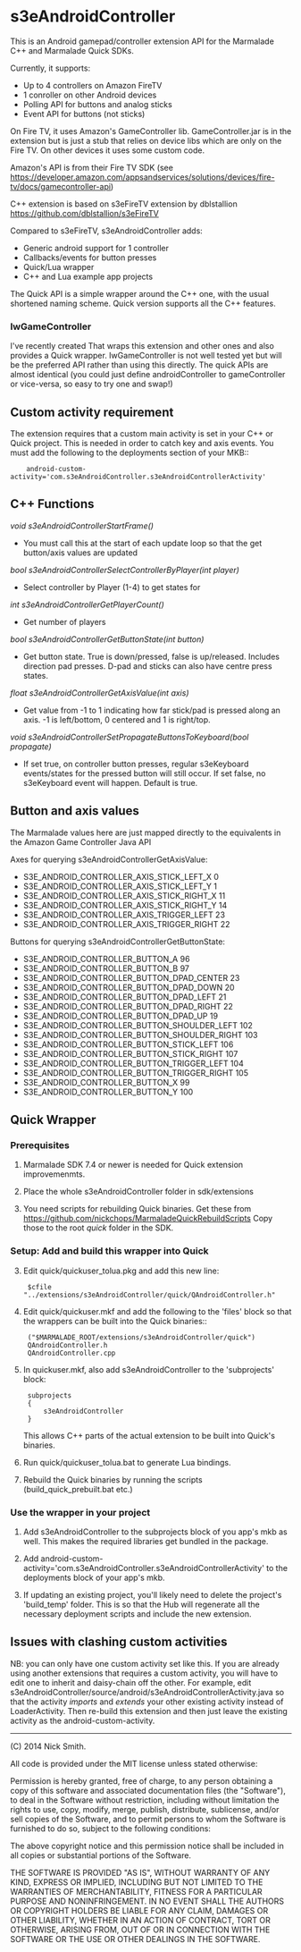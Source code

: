 s3eAndroidController
====================

This is an Android gamepad/controller extension API for the Marmalade C++ and
Marmalade Quick SDKs.

Currently, it supports:
- Up to 4 controllers on Amazon FireTV
- 1 conroller on other Android devices
- Polling API for buttons and analog sticks
- Event API for buttons (not sticks)

On Fire TV, it uses Amazon's GameController lib. GameController.jar is in the
extension but is just a stub that relies on device libs which are only on the
Fire TV. On other devices it uses some custom code.

Amazon's API is from their Fire TV SDK (see https://developer.amazon.com/appsandservices/solutions/devices/fire-tv/docs/gamecontroller-api)

C++ extension is based on s3eFireTV extension by dblstallion
https://github.com/dblstallion/s3eFireTV

Compared to s3eFireTV, s3eAndroidController adds:
- Generic android support for 1 controller
- Callbacks/events for button presses
- Quick/Lua wrapper
- C++ and Lua example app projects

The Quick API is a simple wrapper around the C++ one, with the usual shortened
naming scheme. Quick version supports all the C++ features.

### IwGameController

I've recently created 
That wraps this extension and other ones and also provides a Quick wrapper.
IwGameController is not well tested yet but will be the preferred API
rather than using this directly. The quick APIs are almost identical
(you could just define androidController to gameController or vice-versa,
so easy to try one and swap!)


Custom activity requirement
---------------------------

The extension requires that a custom main activity is set in your C++ or
Quick project. This is needed in order to catch key and axis events.
You must add the following to the deployments section of your MKB::

        android-custom-activity='com.s3eAndroidController.s3eAndroidControllerActivity'


C++ Functions
-------------

*void    s3eAndroidControllerStartFrame()*

- You must call this at the start of each update loop so that the get button/axis values are updated

*bool    s3eAndroidControllerSelectControllerByPlayer(int player)*

- Select controller by Player (1-4) to get states for

*int     s3eAndroidControllerGetPlayerCount()*

- Get number of players

*bool    s3eAndroidControllerGetButtonState(int button)*

- Get button state. True is down/pressed, false is up/released.
  Includes direction pad presses. D-pad and sticks can also
  have centre press states.

*float   s3eAndroidControllerGetAxisValue(int axis)*

- Get value from -1 to 1 indicating how far stick/pad is pressed along an axis.
  -1 is left/bottom, 0 centered and 1 is right/top.

*void s3eAndroidControllerSetPropagateButtonsToKeyboard(bool propagate)*

- If set true, on controller button presses, regular s3eKeyboard events/states
  for the pressed button will still occur. If set false, no s3eKeyboard event
  will happen. Default is true.


Button and axis values
----------------------

The Marmalade values here are just mapped directly to the equivalents in the Amazon Game Controller Java API

Axes for querying s3eAndroidControllerGetAxisValue:

- S3E_ANDROID_CONTROLLER_AXIS_STICK_LEFT_X         0
- S3E_ANDROID_CONTROLLER_AXIS_STICK_LEFT_Y         1
- S3E_ANDROID_CONTROLLER_AXIS_STICK_RIGHT_X        11
- S3E_ANDROID_CONTROLLER_AXIS_STICK_RIGHT_Y        14
- S3E_ANDROID_CONTROLLER_AXIS_TRIGGER_LEFT         23
- S3E_ANDROID_CONTROLLER_AXIS_TRIGGER_RIGHT        22

Buttons for querying s3eAndroidControllerGetButtonState:

- S3E_ANDROID_CONTROLLER_BUTTON_A                  96
- S3E_ANDROID_CONTROLLER_BUTTON_B                  97
- S3E_ANDROID_CONTROLLER_BUTTON_DPAD_CENTER        23
- S3E_ANDROID_CONTROLLER_BUTTON_DPAD_DOWN          20
- S3E_ANDROID_CONTROLLER_BUTTON_DPAD_LEFT          21
- S3E_ANDROID_CONTROLLER_BUTTON_DPAD_RIGHT         22
- S3E_ANDROID_CONTROLLER_BUTTON_DPAD_UP            19
- S3E_ANDROID_CONTROLLER_BUTTON_SHOULDER_LEFT      102
- S3E_ANDROID_CONTROLLER_BUTTON_SHOULDER_RIGHT     103
- S3E_ANDROID_CONTROLLER_BUTTON_STICK_LEFT         106
- S3E_ANDROID_CONTROLLER_BUTTON_STICK_RIGHT        107
- S3E_ANDROID_CONTROLLER_BUTTON_TRIGGER_LEFT       104
- S3E_ANDROID_CONTROLLER_BUTTON_TRIGGER_RIGHT      105
- S3E_ANDROID_CONTROLLER_BUTTON_X                  99
- S3E_ANDROID_CONTROLLER_BUTTON_Y                  100

Quick Wrapper
-------------

### Prerequisites

1. Marmalade SDK 7.4 or newer is needed for Quick extension improvemenmts.
   
2. Place the whole s3eAndroidController folder in sdk/extensions
   
2. You need scripts for rebuilding Quick binaries. Get these from
   https://github.com/nickchops/MarmaladeQuickRebuildScripts Copy those to the
   root *quick* folder in the SDK.


### Setup: Add and build this wrapper into Quick

3. Edit quick/quickuser_tolua.pkg and add this new line:

        $cfile "../extensions/s3eAndroidController/quick/QAndroidController.h"

4. Edit quick/quickuser.mkf and add the following to the 'files' block so that
   the wrappers can be built into the Quick binaries::

        ("$MARMALADE_ROOT/extensions/s3eAndroidController/quick")
        QAndroidController.h
        QAndroidController.cpp

5. In quickuser.mkf, also add s3eAndroidController to the 'subprojects' block:

        subprojects
        {
            s3eAndroidController
        }
        
   This allows C++ parts of the actual extension to be built into Quick's
   binaries.
   
5. Run quick/quickuser_tolua.bat to generate Lua bindings.

6. Rebuild the Quick binaries by running the scripts (build_quick_prebuilt.bat
   etc.)

### Use the wrapper in your project

1. Add s3eAndroidController to the subprojects block of you app's mkb as well.
   This makes the required libraries get bundled in the package.
   
2. Add android-custom-activity='com.s3eAndroidController.s3eAndroidControllerActivity'
   to the deployments block of your app's mkb.

2. If updating an existing project, you'll likely need to delete the project's
   'build_temp' folder. This is so that the Hub will regenerate all the
   necessary deployment scripts and include the new extension.


Issues with clashing custom activities
--------------------------------------

NB: you can only have one custom activity set like this. If you are already
using another extensions that requires a custom activity, you will have to
edit one to inherit and daisy-chain off the other. For example, edit
s3eAndroidController/source/android/s3eAndroidControllerActivity.java
so that the activity *imports* and *extends* your other existing activity
instead of LoaderActivity. Then re-build this extension and then just leave
the existing activity as the android-custom-activity.


------------------------------------------------------------------------------------------
(C) 2014 Nick Smith.

All code is provided under the MIT license unless stated otherwise:

 Permission is hereby granted, free of charge, to any person obtaining a copy
 of this software and associated documentation files (the "Software"), to deal
 in the Software without restriction, including without limitation the rights
 to use, copy, modify, merge, publish, distribute, sublicense, and/or sell
 copies of the Software, and to permit persons to whom the Software is
 furnished to do so, subject to the following conditions:

 The above copyright notice and this permission notice shall be included in
 all copies or substantial portions of the Software.

 THE SOFTWARE IS PROVIDED "AS IS", WITHOUT WARRANTY OF ANY KIND, EXPRESS OR
 IMPLIED, INCLUDING BUT NOT LIMITED TO THE WARRANTIES OF MERCHANTABILITY,
 FITNESS FOR A PARTICULAR PURPOSE AND NONINFRINGEMENT. IN NO EVENT SHALL THE
 AUTHORS OR COPYRIGHT HOLDERS BE LIABLE FOR ANY CLAIM, DAMAGES OR OTHER
 LIABILITY, WHETHER IN AN ACTION OF CONTRACT, TORT OR OTHERWISE, ARISING FROM,
 OUT OF OR IN CONNECTION WITH THE SOFTWARE OR THE USE OR OTHER DEALINGS IN
 THE SOFTWARE.
